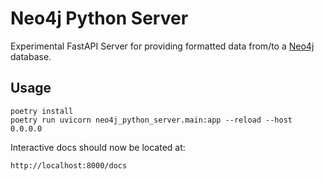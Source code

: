 # Neo4j Python Server

Experimental FastAPI Server for providing formatted data from/to a [Neo4j](https://neo4j.com/developer/) database.

## Usage

```
poetry install
poetry run uvicorn neo4j_python_server.main:app --reload --host 0.0.0.0
```

Interactive docs should now be located at:

```
http://localhost:8000/docs
```
